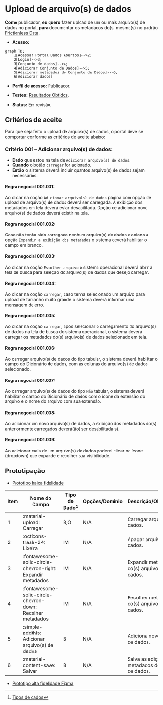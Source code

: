 # Upload de arquivo(s) de dados

**Como** publicador, **eu quero** fazer upload de um ou mais arquivo(s) de dados no portal, **para** documentar os metadados do(s) mesmo(s) no padrão [Frictionless Data](https://specs.frictionlessdata.io/#testes-realizados-pela-stefanini-em-ambiente-prorpio).

- **Acesso:** 

```mermaid
graph TD;
    1[Acessar Portal Dados Abertos]-->2;
    2[Login]-->3;
    3[Conjunto de dados]-->4;
    4[Adicionar Conjunto de Dados]-->5;
    5[Adicionar metadados do Conjunto de Dados]-->6;
    6[Adicionar dados]
```

- **Perfil de acesso:** Publicador. 

- **Testes:** [Resultados Obtidos](../../../testes/sprint_02/01_upload_de_arquivos_recursos_casos_de_teste/#resultados-obtidos).

- **Status:** Em revisão. 

## Critérios de aceite
Para que seja feito o upload de arquivo(s) de dados, o portal deve se comportar conforme as critérios de aceite abaixo:

### **Critério 001 – Adicionar arquivo(s) de dados:**
- **Dado** que estou na tela de `Adicionar arquivo(s) de dados`.
- **Quando** o botão `carregar` for acionado.
- **Então** o sistema deverá incluir quantos arquivo(s) de dados sejam necessários.

#### **Regra negocial 001.001**: 
Ao clicar na opção `Adicionar arquivo(s) de dados` página com opção de upload de arquivo(s) de dados deverá ser carregada. A exibição dos metadados em tela deverá estar desabilitada. Opção de adicionar novo arquivo(s) de dados deverá existir na tela.

#### **Regra negocial 001.002**:
Caso não tenha sido carregado nenhum arquivo(s) de dados e aciono a opção `Expandir a exibição dos metadados` o sistema deverá habilitar o campo em branco.

#### **Regra negocial 001.003**:
Ao clicar na opção `Escolher arquivo` o sistema operacional deverá abrir a tela de busca para seleção do arquivo(s) de dados que desejo carregar.

#### **Regra negocial 001.004**:
Ao clicar na opção `carregar`, caso tenha selecionado um arquivo para upload de tamanho muito grande o sistema deverá informar uma mensagem de erro.

#### **Regra negocial 001.005**: 
Ao clicar na opção `carregar`, após selecionar o carregamento do arquivo(s) de dados na tela de busca do sistema operacional, o sistema deverá carregar os metadados do(s) arquivo(s) de dados selecionado em tela.

#### **Regra negocial 001.006**:
Ao carregar arquivo(s) de dados do tipo tabular, o sistema deverá habilitar o campo do Dicionário de dados, com as colunas do arquivo(s) de dados selecionado.  

#### **Regra negocial 001.007**:
Ao carregar arquivo(s) de dados do tipo `Não` tabular, o sistema deverá habilitar o campo do Dicionário de dados com o ícone da extensão do arquivo e o nome do arquivo com sua extensão.

#### **Regra negocial 001.008**:
Ao adicionar um novo arquivo(s) de dados, a exibição dos metadados do(s) anteriormente carregados deverá(ão) ser desabilitada(s). 

#### **Regra negocial 001.009**:
Ao adicionar mais de um arquivo(s) de dados poderei clicar no ícone (dropdown) que expande e recolher sua visibilidade.

## Prototipação

- [Prototipo baixa fidelidade](/assets/pdfs/prototipo_telas_ckan.pdf)

| Item |                        Nome do Campo                        | Tipo de Dado[^1] | Opções/Domínio |     Descrição/Observações      |
|------|-------------------------------------------------------------|------------------|----------------|--------------------------------|
|    1 | :material-upload: Carregar| B,O| N/A| Carregar arquivo(s) de dados.            |
|    2 | :octicons-trash-24: Lixeira| IM| N/A| Apagar arquivo(s) de dados.       |
|    3 | :fontawesome-solid-circle-chevron-right: Expandir metadados | IM              | N/A            | Expandir metadados do(s) arquivo(s) de dados. |
|    4 | :fontawesome-solid-circle-chevron-down: Recolher metadados  | IM              | N/A            | Recolher metadados do(s) arquivo(s) de dados. |
|    5 | :simple-addthis: Adicionar arquivo(s) de dados  | B  | N/A  | Adiciona novo arquivo(s) de dados.   |
|    6 | :material-content-save: Salvar          | B                  | N/A            | Salva as edições dos metadados do arquivo(s) de dados.   |

- [Prototipo alta fidelidade Figma](https://www.figma.com/proto/X0SZVAiL6Auf6pqssoewnn/SEPLAG-CKAN?node-id=2%3A387&scaling=min-zoom&page-id=2%3A387&starting-point-node-id=217%3A1115) 

[^1]: [Tipos de dados](../../modelos/tipos_dado_formulario_html.md)